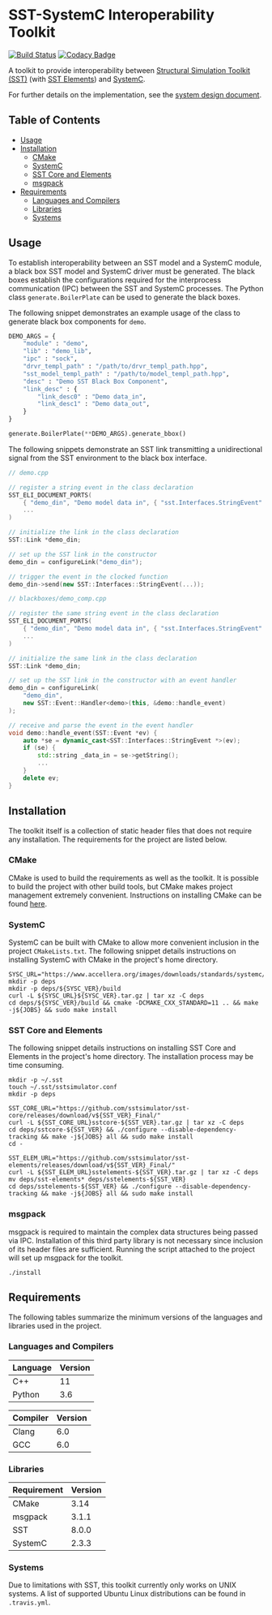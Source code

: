 # SST-SystemC Interoperability Toolkit
[![Build Status](https://travis-ci.org/sabbirahm3d/sstscit.svg?branch=master)](https://travis-ci.org/sabbirahm3d/sstscit)
[![Codacy Badge](https://api.codacy.com/project/badge/Grade/88c38abb1f2a4a369b4a6f9c49e8d237)](https://www.codacy.com/app/sabbirahm3d/sstscit?utm_source=github.com&amp;utm_medium=referral&amp;utm_content=sabbirahm3d/sstscit&amp;utm_campaign=Badge_Grade)

A toolkit to provide interoperability between [Structural Simulation Toolkit (SST)](https://github.com/sstsimulator/sst-core) (with [SST Elements](https://github.com/sstsimulator/sst-elements)) and [SystemC](http://www.accellera.org/downloads/standards/systemc).

For further details on the implementation, see the [system design document](/docs/sstscit.pdf).

## Table of Contents

- [Usage](#usage)
- [Installation](#installation)
  - [CMake](#cmake)
  - [SystemC](#systemc)
  - [SST Core and Elements](#sst-core-and-elements)
  - [msgpack](#msgpack)
- [Requirements](#requirements)
  - [Languages and Compilers](#languages-and-compilers)
  - [Libraries](#libraries)
  - [Systems](#systems)


## Usage

To establish interoperability between an SST model and a SystemC module, a black box SST model and SystemC driver must be generated. The black boxes establish the configurations required for the interprocess communication (IPC) between the SST and SystemC processes. The Python class `generate.BoilerPlate` can be used to generate the black boxes.

The following snippet demonstrates an example usage of the class to generate black box components for `demo`.

```python
DEMO_ARGS = {
    "module" : "demo",
    "lib" : "demo_lib",
    "ipc" : "sock",
    "drvr_templ_path" : "/path/to/drvr_templ_path.hpp",
    "sst_model_templ_path" : "/path/to/model_templ_path.hpp",
    "desc" : "Demo SST Black Box Component",
    "link_desc" : {
        "link_desc0" : "Demo data_in",
        "link_desc1" : "Demo data_out",
    }
}

generate.BoilerPlate(**DEMO_ARGS).generate_bbox()
```

The following snippets demonstrate an SST link transmitting a unidirectional signal from the SST
environment to the black box interface.

```c++
// demo.cpp

// register a string event in the class declaration
SST_ELI_DOCUMENT_PORTS(
    { "demo_din", "Demo model data in", { "sst.Interfaces.StringEvent" }},
    ...
)

// initialize the link in the class declaration
SST::Link *demo_din;

// set up the SST link in the constructor
demo_din = configureLink("demo_din");

// trigger the event in the clocked function
demo_din->send(new SST::Interfaces::StringEvent(...));
```


```c++
// blackboxes/demo_comp.cpp

// register the same string event in the class declaration
SST_ELI_DOCUMENT_PORTS(
    { "demo_din", "Demo model data in", { "sst.Interfaces.StringEvent" }},
    ...
)

// initialize the same link in the class declaration
SST::Link *demo_din;

// set up the SST link in the constructor with an event handler
demo_din = configureLink(
    "demo_din",
    new SST::Event::Handler<demo>(this, &demo::handle_event)
);

// receive and parse the event in the event handler
void demo::handle_event(SST::Event *ev) {
    auto *se = dynamic_cast<SST::Interfaces::StringEvent *>(ev);
    if (se) {
        std::string _data_in = se->getString();
        ...
    }
    delete ev;
}
```

## Installation

The toolkit itself is a collection of static header files that does not require any installation.
The requirements for the project are listed below.

### CMake

CMake is used to build the requirements as well as the toolkit. It is possible to build the project
with other build tools, but CMake makes project management extremely convenient. Instructions on installing CMake can be found [here](https://cmake.org/install/).

### SystemC

SystemC can be built with CMake to allow more convenient inclusion in the project `CMakeLists.txt`.
The following snippet details instructions on installing SystemC with CMake in the project's home
directory.

```shell
SYSC_URL="https://www.accellera.org/images/downloads/standards/systemc/"
mkdir -p deps
mkdir -p deps/${SYSC_VER}/build
curl -L ${SYSC_URL}${SYSC_VER}.tar.gz | tar xz -C deps
cd deps/${SYSC_VER}/build && cmake -DCMAKE_CXX_STANDARD=11 .. && make -j${JOBS} && sudo make install
```

### SST Core and Elements

The following snippet details instructions on installing SST Core and Elements in the project's home
directory. The installation process may be time consuming.

```shell
mkdir -p ~/.sst
touch ~/.sst/sstsimulator.conf
mkdir -p deps

SST_CORE_URL="https://github.com/sstsimulator/sst-core/releases/download/v${SST_VER}_Final/"
curl -L ${SST_CORE_URL}sstcore-${SST_VER}.tar.gz | tar xz -C deps
cd deps/sstcore-${SST_VER} && ./configure --disable-dependency-tracking && make -j${JOBS} all && sudo make install
cd -

SST_ELEM_URL="https://github.com/sstsimulator/sst-elements/releases/download/v${SST_VER}_Final/"
curl -L ${SST_ELEM_URL}sstelements-${SST_VER}.tar.gz | tar xz -C deps
mv deps/sst-elements* deps/sstelements-${SST_VER}
cd deps/sstelements-${SST_VER} && ./configure --disable-dependency-tracking && make -j${JOBS} all && sudo make install
```

### msgpack

msgpack is required to maintain the complex data structures being passed via IPC. Installation of
this third party library is not necessary since inclusion of its header files are sufficient.
Running the script attached to the project will set up msgpack for the toolkit.

```shell
./install
```

## Requirements

The following tables summarize the minimum versions of the languages and libraries used in the project.

### Languages and Compilers

|Language|Version|
|--------|-------|
|C++     |11     |
|Python  |3.6    |

|Compiler|Version|
|--------|-------|
|Clang   |6.0    |
|GCC     |6.0    |

### Libraries

|Requirement|Version|
|-----------|-------|
|CMake      |3.14   |
|msgpack    |3.1.1  |
|SST        |8.0.0  |
|SystemC    |2.3.3  |

### Systems

Due to limitations with SST, this toolkit currently only works on UNIX systems. A list of supported
Ubuntu Linux distributions can be found in `.travis.yml`.
